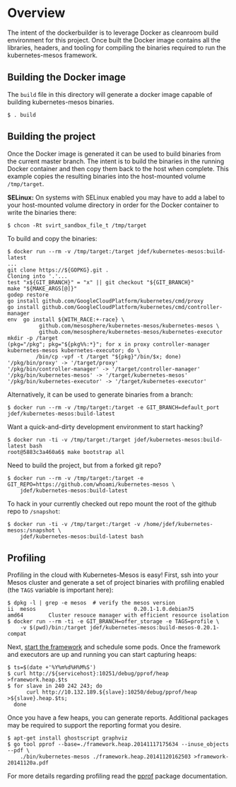 # Overview

The intent of the dockerbuilder is to leverage Docker as cleanroom build environment for this project.
Once built the Docker image contains all the libraries, headers, and tooling for compiling the binaries required to run the kubernetes-mesos framework.

## Building the Docker image

The `build` file in this directory will generate a docker image capable of building kubernetes-mesos binaries.

    $ . build

## Building the project

Once the Docker image is generated it can be used to build binaries from the current master branch.
The intent is to build the binaries in the running Docker container and then copy them back to the host when complete.
This example copies the resulting binaries into the host-mounted volume `/tmp/target`.

**SELinux:** On systems with SELinux enabled you may have to add a label to your host-mounted volume directory in order for the Docker container to write the binaries there:

    $ chcon -Rt svirt_sandbox_file_t /tmp/target

To build and copy the binaries:

    $ docker run --rm -v /tmp/target:/target jdef/kubernetes-mesos:build-latest
    ...
    git clone https://${GOPKG}.git .
    Cloning into '.'...
    test "x${GIT_BRANCH}" = "x" || git checkout "${GIT_BRANCH}"
    make "${MAKE_ARGS[@]}"
    godep restore
    go install github.com/GoogleCloudPlatform/kubernetes/cmd/proxy
    go install github.com/GoogleCloudPlatform/kubernetes/cmd/controller-manager
    env  go install ${WITH_RACE:+-race} \
              github.com/mesosphere/kubernetes-mesos/kubernetes-mesos \
              github.com/mesosphere/kubernetes-mesos/kubernetes-executor
    mkdir -p /target
    (pkg="/pkg"; pkg="${pkg%%:*}"; for x in proxy controller-manager kubernetes-mesos kubernetes-executor; do \
             /bin/cp -vpf -t /target "${pkg}"/bin/$x; done)
    '/pkg/bin/proxy' -> '/target/proxy'
    '/pkg/bin/controller-manager' -> '/target/controller-manager'
    '/pkg/bin/kubernetes-mesos' -> '/target/kubernetes-mesos'
    '/pkg/bin/kubernetes-executor' -> '/target/kubernetes-executor'

Alternatively, it can be used to generate binaries from a branch:

    $ docker run --rm -v /tmp/target:/target -e GIT_BRANCH=default_port jdef/kubernetes-mesos:build-latest

Want a quick-and-dirty development environment to start hacking?

    $ docker run -ti -v /tmp/target:/target jdef/kubernetes-mesos:build-latest bash
    root@5883c3a460a6$ make bootstrap all

Need to build the project, but from a forked git repo?

    $ docker run --rm -v /tmp/target:/target -e GIT_REPO=https://github.com/whoami/kubernetes-mesos \
        jdef/kubernetes-mesos:build-latest

To hack in your currently checked out repo mount the root of the github repo to `/snapshot`:

    $ docker run -ti -v /tmp/target:/target -v /home/jdef/kubernetes-mesos:/snapshot \
        jdef/kubernetes-mesos:build-latest bash

## Profiling

Profiling in the cloud with Kubernetes-Mesos is easy!
First, ssh into your Mesos cluster and generate a set of project binaries with profiling enabled (the `TAGS` variable is important here):

    $ dpkg -l | grep -e mesos  # verify the mesos version
    ii  mesos                               0.20.1-1.0.debian75           amd64        Cluster resouce manager with efficient resource isolation
    $ docker run --rm -ti -e GIT_BRANCH=offer_storage -e TAGS=profile \
        -v $(pwd)/bin:/target jdef/kubernetes-mesos:build-mesos-0.20.1-compat

Next, [start the framework](https://github.com/mesosphere/kubernetes-mesos/#start-the-framework) and schedule some pods.
Once the framework and executors are up and running you can start capturing heaps:

    $ ts=$(date +'%Y%m%d%H%M%S')
    $ curl http://${servicehost}:10251/debug/pprof/heap >framework.heap.$ts
    $ for slave in 240 242 243; do
          curl http://10.132.189.${slave}:10250/debug/pprof/heap >${slave}.heap.$ts;
      done

Once you have a few heaps, you can generate reports.
Additional packages may be required to support the reporting format you desire.

    $ apt-get install ghostscript graphviz
    $ go tool pprof --base=./framework.heap.20141117175634 --inuse_objects --pdf \
        ./bin/kubernetes-mesos ./framework.heap.20141120162503 >framework-20141120a.pdf

For more details regarding profiling read the [pprof](http://golang.org/pkg/net/http/pprof/) package documentation.

